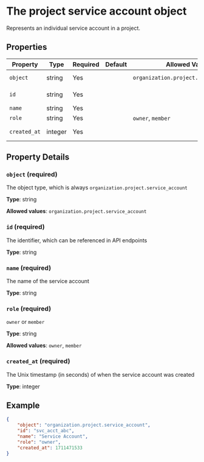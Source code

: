 # The project service account object

Represents an individual service account in a project.

## Properties

| Property | Type | Required | Default | Allowed Values | Description |
| -------- | ---- | -------- | ------- | -------------- | ----------- |
| `object` | string | Yes |  | `organization.project.service_account` | The object type, which is always `organization.project.service_account` |
| `id` | string | Yes |  |  | The identifier, which can be referenced in API endpoints |
| `name` | string | Yes |  |  | The name of the service account |
| `role` | string | Yes |  | `owner`, `member` | `owner` or `member` |
| `created_at` | integer | Yes |  |  | The Unix timestamp (in seconds) of when the service account was created |

## Property Details

### `object` (required)

The object type, which is always `organization.project.service_account`

**Type**: string

**Allowed values**: `organization.project.service_account`

### `id` (required)

The identifier, which can be referenced in API endpoints

**Type**: string

### `name` (required)

The name of the service account

**Type**: string

### `role` (required)

`owner` or `member`

**Type**: string

**Allowed values**: `owner`, `member`

### `created_at` (required)

The Unix timestamp (in seconds) of when the service account was created

**Type**: integer

## Example

```json
{
    "object": "organization.project.service_account",
    "id": "svc_acct_abc",
    "name": "Service Account",
    "role": "owner",
    "created_at": 1711471533
}

```

